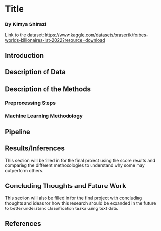 # Title
### By Kimya Shirazi 

Link to the dataset: https://www.kaggle.com/datasets/prasertk/forbes-worlds-billionaires-list-2022?resource=download

## Introduction

## Description of Data

## Description of the Methods

### Preprocessing Steps

### Machine Learning Methodology 

## Pipeline

## Results/Inferences
This section will be filled in for the final project using the score results and comparing the different methodologies to understand why some may outperform others. 

## Concluding Thoughts and Future Work 
This section will also be filled in for the final project with concluding thoughts and ideas for how this research should be expanded in the future to better understand classification tasks using text data. 

## References 

